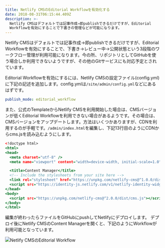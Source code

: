 ```yaml
---
title: Netlify CMSのEditorial Workflowを有効化する
date: 2018-08-31T06:15:44.409Z
description: >-
  Netlify CMSはデフォルトでは記事作成→即publishできるだけですが、Editorial
  Workflowを有効にすることで下書きの管理などが可能になります。
---
```

Netlify CMSはデフォルトでは記事作成→即publishできるだけですが、Editorial Workflowを有効にすることで、下書き→レビュー中→公開状態という3段階のワークフロー管理が利用可能になります。今の所、リポジトリとしてGitHubを使う場合しか利用できないようですが、その他のGitサービスにも対応予定とされています。

Editorial Workflowを有効にするには、Netlify CMSの設定ファイル(config.yml)に下記の記述を追加します。config.ymlは`/site/admin/config.yml`などにあるはずです。

```yaml:config.yml
publish_mode: editorial_workflow
```

また、公式のTemplateからNetlify CMSを利用開始した場合は、CMSバージョンが低くEditorial Workflowを利用できない場合があるようです。その場合は、CMSバージョンをアップデートします。方法はいくつかありますが、CDNを利用するのが手軽です。`/admin/index.html`を編集し、下記13行目のようにCDNからcms.jsを読み込むようにします。

```html:admin/index.html
<!doctype html>
<html>
<head>
  <meta charset="utf-8" />
  <meta name="viewport" content="width=device-width, initial-scale=1.0" />

  <title>Content Manager</title>
  <!-- Include the stylesheets from your site here -->
  <link rel="stylesheet" href="https://unpkg.com/netlify-cms@^1.0.0/dist/cms.css" />
  <script src="https://identity-js.netlify.com/v1/netlify-identity-widget.js"></script>
</head>
<body>
  <script src="https://unpkg.com/netlify-cms@^2.0.0/dist/cms.js"></script>
</body>
</html>
```

編集が終わったらファイルをGitHubにpushしてNetlifyにデプロイします。
デプロイ後にNetlify CMSのContent Managerを開くと、下記のようにWorkflowが利用可能となっています。



![Netlify CMSのEditorial Workflow](/img/ss-2018-08-31-15.39.45.png)
